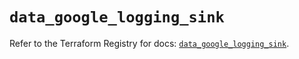 # `data_google_logging_sink`

Refer to the Terraform Registry for docs: [`data_google_logging_sink`](https://registry.terraform.io/providers/hashicorp/google/5.39.0/docs/data-sources/logging_sink).
